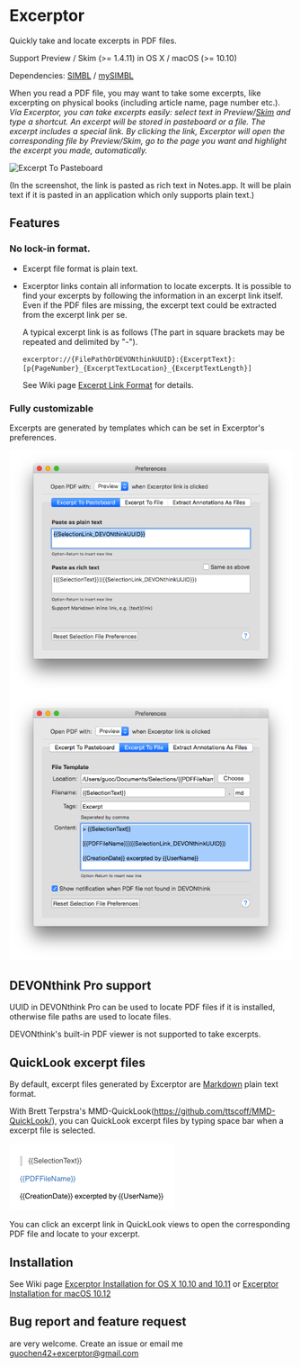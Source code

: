 # Excerptor

Quickly take and locate excerpts in PDF files.

Support Preview / Skim (>= 1.4.11) in OS X / macOS (>= 10.10)

Dependencies: [SIMBL](http://www.culater.net/software/SIMBL/SIMBL.php) / [mySIMBL](https://github.com/w0lfschild/mySIMBL)

When you read a PDF file, you may want to take some excerpts, like excerpting on physical books (including article name, page number etc.). *Via Excerptor, you can take excerpts easily: select text in Preview/[Skim](http://skim-app.sourceforge.net) and type a shortcut. An excerpt will be stored in pasteboard or a file. The excerpt includes a special link. By clicking the link, Excerptor will open the corresponding file by Preview/Skim, go to the page you want and highlight the excerpt you made, automatically.*

![Excerpt To Pasteboard](https://github.com/guoc/excerptor/raw/master/screenshots/excerpt_to_pasteboard.gif)

(In the screenshot, the link is pasted as rich text in Notes.app. It will be plain text if it is pasted in an application which only supports plain text.)

## Features

### No lock-in format.

* Excerpt file format is plain text.
* Excerptor links contain all information to locate excerpts. It is possible to find your excerpts by following the information in an excerpt link itself. Even if the PDF files are missing, the excerpt text could be extracted from the excerpt link per se.

  A typical excerpt link is as follows (The part in square brackets may be repeated and delimited by "-").
  ```
  excerptor://{FilePathOrDEVONthinkUUID}:{ExcerptText}:[p{PageNumber}_{ExcerptTextLocation}_{ExcerptTextLength}]
  ```
  See Wiki page [Excerpt Link Format](https://github.com/guoc/excerptor/wiki/Excerpt-Link-Format) for details.

### Fully customizable

Excerpts are generated by templates which can be set in Excerptor's preferences.

![Excerptor Preferences (Excerpt To Pasteboard)](screenshots/preferences_excerpt_to_pasteboard.png)
![Excerptor Preferences (Excerpt To File)](screenshots/preferences_excerpt_to_file.png)

## DEVONthink Pro support

UUID in DEVONthink Pro can be used to locate PDF files if it is installed, otherwise file paths are used to locate files.

DEVONthink's built-in PDF viewer is not supported to take excerpts.

## QuickLook excerpt files

By default, excerpt files generated by Excerptor are [Markdown](http://daringfireball.net/projects/markdown/) plain text format.

With Brett Terpstra's MMD-QuickLook(https://github.com/ttscoff/MMD-QuickLook/), you can QuickLook excerpt files by typing space bar when a excerpt file is selected.

![MMD-QuickLook](screenshots/mmd_quicklook.png)

You can click an excerpt link in QuickLook views to open the corresponding PDF file and locate to your excerpt.

## Installation

See Wiki page [Excerptor Installation for OS X 10.10 and 10.11](https://github.com/guoc/excerptor/wiki/Excerptor-Installation-for-OS-X-10.10-and-10.11) or [Excerptor Installation for macOS 10.12](https://github.com/guoc/excerptor/wiki/Excerptor-Installation-for-macOS-10.12)

## Bug report and feature request
are very welcome. Create an issue or email me guochen42+excerptor@gmail.com
